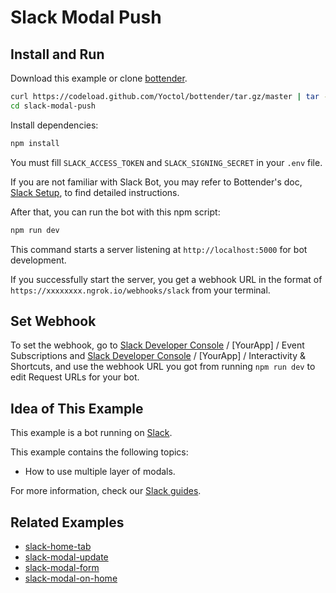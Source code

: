 # Slack Modal Push

## Install and Run

Download this example or clone [bottender](https://github.com/Yoctol/bottender).

```sh
curl https://codeload.github.com/Yoctol/bottender/tar.gz/master | tar -xz --strip=2 bottender-master/examples/slack-modal-push
cd slack-modal-push
```

Install dependencies:

```sh
npm install
```

You must fill `SLACK_ACCESS_TOKEN` and `SLACK_SIGNING_SECRET` in your `.env` file.

If you are not familiar with Slack Bot, you may refer to Bottender's doc, [Slack Setup](https://bottender.js.org/docs/channel-slack-setup), to find detailed instructions.

After that, you can run the bot with this npm script:

```sh
npm run dev
```

This command starts a server listening at `http://localhost:5000` for bot development.

If you successfully start the server, you get a webhook URL in the format of `https://xxxxxxxx.ngrok.io/webhooks/slack` from your terminal.

## Set Webhook

To set the webhook, go to [Slack Developer Console](https://api.slack.com/apps) / [YourApp] / Event Subscriptions and [Slack Developer Console](https://api.slack.com/apps) / [YourApp] / Interactivity & Shortcuts, and use the webhook URL you got from running `npm run dev` to edit Request URLs for your bot.

## Idea of This Example

This example is a bot running on [Slack](https://slack.com/).

This example contains the following topics:

- How to use multiple layer of modals.

For more information, check our [Slack guides](https://bottender.js.org/docs/en/channel-slack-block-kit).

## Related Examples

- [slack-home-tab](../slack-home-tab)
- [slack-modal-update](../slack-modal-update)
- [slack-modal-form](../slack-modal-form)
- [slack-modal-on-home](../slack-modal-on-home)